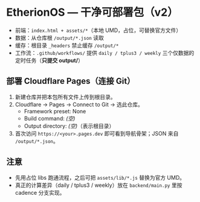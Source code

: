 # EtherionOS — 干净可部署包（v2）

- 前端：`index.html + assets/*`（本地 UMD，占位，可替换官方文件）
- 数据：从仓库根 `/output/*.json` 读取
- 缓存：根目录 `_headers` 禁止缓存 `/output/*`
- 工作流：`.github/workflows/` 提供 `daily / tplus3 / weekly` 三个仅数据的定时任务（**只提交 output/**）

## 部署 Cloudflare Pages（连接 Git）
1. 新建仓库并把本包所有文件上传到根目录。
2. Cloudflare → Pages → Connect to Git → 选此仓库。
   - Framework preset: None
   - Build command: *(空)*
   - Output directory: *(空)*（表示根目录）
3. 首次访问 `https://<your>.pages.dev` 即可看到导航骨架；JSON 来自 `/output/*.json`。

## 注意
- 先用占位 libs 跑通流程，之后可把 `assets/lib/*.js` 替换为官方 UMD。
- 真正的计算差异（daily / tplus3 / weekly）放在 `backend/main.py` 里按 cadence 分支实现。
